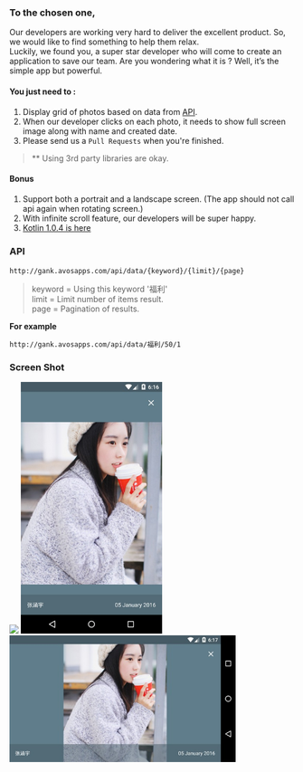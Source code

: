 ### To the chosen one,
Our developers are working very hard to deliver the excellent product. So, we would like to find something to help them relax.  
Luckily, we found you, a super star developer who will come to create an application to save our team.
Are you wondering what it is ?  Well, it’s the simple app but powerful.   

#### You just need to :
1. Display grid of photos based on data from <a href="#api">API</a>.
2. When our developer clicks on each photo, it needs to show full screen image along with name and created date.
3. Please send us a `Pull Requests` when you're finished.

> ** Using 3rd party libraries are okay.

#### Bonus
1. Support both a portrait and a landscape screen. (The app should not call api again when rotating screen.)
2. With infinite scroll feature, our developers will be super happy.
3. <a href="https://blog.jetbrains.com/kotlin/2016/09/kotlin-1-0-4-is-here/" target="_blank">Kotlin 1.0.4 is here</a>

### API
```
http://gank.avosapps.com/api/data/{keyword}/{limit}/{page}
```
> keyword  = Using this keyword '福利'<br />
> limit    = Limit number of items result.<br />
> page     = Pagination of results.<br />

**For example**
```
http://gank.avosapps.com/api/data/福利/50/1
```
### Screen Shot
<img src="http://i.giphy.com/26uf5OUS87Yfv1dWU.gif" width="300" />

<img src="https://raw.githubusercontent.com/shopspotapp/Recruit-Android/master/example/ss-detail-portrait.jpg" width="250" />
<img src="https://raw.githubusercontent.com/shopspotapp/Recruit-Android/master/example/ss-detail-landscape.jpg" width="400" />
